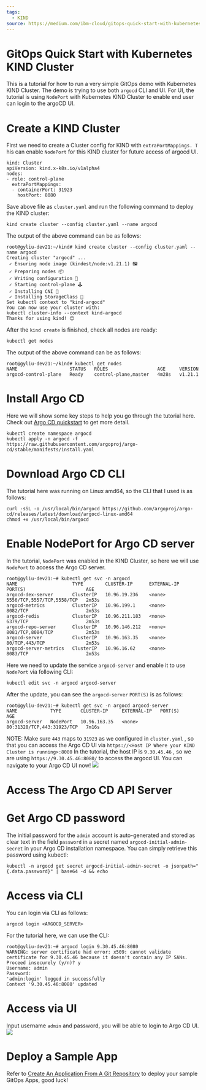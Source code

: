 ```yaml
---
tags:
  - KIND
source: https://medium.com/ibm-cloud/gitops-quick-start-with-kubernetes-kind-cluster-5677f94adf69
---
```

# GitOps Quick Start with Kubernetes KIND Cluster

This is a tutorial for how to run a very simple GitOps demo with Kubernetes KIND Cluster. The demo is trying to use both  `argocd`  CLI and UI.
For UI, the tutorial is using  `NodePort`  with Kubernetes KIND Cluster to enable end user can login to the argoCD UI.


# Create a KIND Cluster

First we need to create a Cluster config for KIND with  `extraPortMappings. T` his can enable  `NodePort`  for this KIND cluster for future access of argocd UI.

```
kind: Cluster
apiVersion: kind.x-k8s.io/v1alpha4
nodes:
- role: control-plane
  extraPortMappings:
  - containerPort: 31923
    hostPort: 8080
```


Save above file as  `cluster.yaml`  and run the following command to deploy the KIND cluster:

```
kind create cluster --config cluster.yaml --name argocd
```


The output of the above command can be as follows:

```
root@gyliu-dev21:~/kind# kind create cluster --config cluster.yaml --name argocd
Creating cluster "argocd" ...
 ✓ Ensuring node image (kindest/node:v1.21.1) 🖼
 ✓ Preparing nodes 📦
 ✓ Writing configuration 📜
 ✓ Starting control-plane 🕹️
 ✓ Installing CNI 🔌
 ✓ Installing StorageClass 💾
Set kubectl context to "kind-argocd"
You can now use your cluster with:
kubectl cluster-info --context kind-argocd
Thanks for using kind! 😊
```


After the  `kind create`  is finished, check all nodes are ready:

```
kubectl get nodes
```


The output of the above command can be as follows:

```
root@gyliu-dev21:~/kind# kubectl get nodes
NAME                   STATUS   ROLES                  AGE     VERSION
argocd-control-plane   Ready    control-plane,master   4m28s   v1.21.1
```




# Install Argo CD

Here we will show some key steps to help you go through the tutorial here. Check out  [Argo CD quickstart](https://argo-cd.readthedocs.io/en/stable/getting_started/)  to get more detail.

```
kubectl create namespace argocd
kubectl apply -n argocd -f https://raw.githubusercontent.com/argoproj/argo-cd/stable/manifests/install.yaml
```




# Download Argo CD CLI

The tutorial here was running on Linux amd64, so the CLI that I used is as follows:

```
curl -sSL -o /usr/local/bin/argocd https://github.com/argoproj/argo-cd/releases/latest/download/argocd-linux-amd64
chmod +x /usr/local/bin/argocd
```




# Enable NodePort for Argo CD server

In the tutorial,  `NodePort`  was enabled in the KIND Cluster, so here we will use  `NodePort`  to access the Argo CD server.

```
root@gyliu-dev21:~# kubectl get svc -n argocd
NAME                    TYPE        CLUSTER-IP      EXTERNAL-IP   PORT(S)                      AGE
argocd-dex-server       ClusterIP   10.96.19.236    <none>        5556/TCP,5557/TCP,5558/TCP   2m53s
argocd-metrics          ClusterIP   10.96.199.1     <none>        8082/TCP                     2m53s
argocd-redis            ClusterIP   10.96.211.183   <none>        6379/TCP                     2m53s
argocd-repo-server      ClusterIP   10.96.146.212   <none>        8081/TCP,8084/TCP            2m53s
argocd-server           ClusterIP   10.96.163.35    <none>        80/TCP,443/TCP               2m53s
argocd-server-metrics   ClusterIP   10.96.16.62     <none>        8083/TCP                     2m53s
```


Here we need to update the service  `argocd-server`  and enable it to use  `NodePort`  via following CLI:

```
kubectl edit svc -n argocd argocd-server
```


After the update, you can see the  `argocd-server`  `PORT(S)`  is as follows:

```
root@gyliu-dev21:~# kubectl get svc -n argocd argocd-server
NAME            TYPE       CLUSTER-IP     EXTERNAL-IP   PORT(S)                      AGE
argocd-server   NodePort   10.96.163.35   <none>        80:31328/TCP,443:31923/TCP   7m16s
```


NOTE: Make sure  `443`  maps to  `31923`  as we configured in  `cluster.yaml` , so that you can access the Argo CD UI via  `https://<Host IP Where your KIND Cluster is running>:8080` 
In the tutorial, the host IP is  `9.30.45.46` , so we are using  `https://9.30.45.46:8080/`  to access the argocd UI.
You can navigate to your Argo CD UI now!
![](https://miro.medium.com/v2/resize:fit:700/0*B4aJxQkIpGBCFtG2.png) 


# Access The Argo CD API Server



# Get Argo CD password

The initial password for the  `admin`  account is auto-generated and stored as clear text in the field  `password`  in a secret named  `argocd-initial-admin-secret`  in your Argo CD installation namespace. You can simply retrieve this password using kubectl:

```
kubectl -n argocd get secret argocd-initial-admin-secret -o jsonpath="{.data.password}" | base64 -d && echo
```




# Access via CLI

You can login via CLI as follows:

```
argocd login <ARGOCD_SERVER>
```


For the tutorial here, we can use the CLI:

```
root@gyliu-dev21:~# argocd login 9.30.45.46:8080
WARNING: server certificate had error: x509: cannot validate certificate for 9.30.45.46 because it doesn't contain any IP SANs. Proceed insecurely (y/n)? y
Username: admin
Password:
'admin:login' logged in successfully
Context '9.30.45.46:8080' updated
```




# Access via UI

Input username  `admin`  and password, you will be able to login to Argo CD UI.
![](https://miro.medium.com/v2/resize:fit:700/0*S4oYKz_N7X_Q4zSx.png) 


# Deploy a Sample App

Refer to  [Create An Application From A Git Repository](https://argo-cd.readthedocs.io/en/stable/getting_started/#6-create-an-application-from-a-git-repository)  to deploy your sample GitOps Apps, good luck!